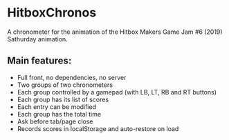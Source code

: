 # HitboxChronos
A chronometer for the animation of the Hitbox Makers Game Jam #6 (2019) Sathurday animation.

## Main features:
- Full front, no dependencies, no server
- Two groups of two chronometers
- Each group controlled by a gamepad (with LB, LT, RB and RT buttons)
- Each group has its list of scores
- Each entry can be modified
- Each group has the total time
- Ask before tab/page close
- Records scores in localStorage and auto-restore on load
